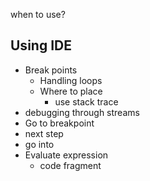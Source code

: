 
when to use?

## Using IDE

- Break points
  - Handling loops
  - Where to place
    - use stack trace
- debugging through streams
- Go to breakpoint
- next step
- go into
- Evaluate expression
  - code fragment
